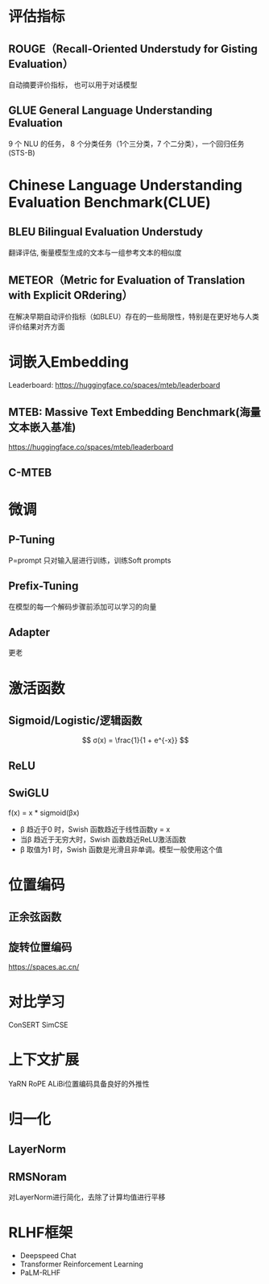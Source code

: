 # 评估指标

## ROUGE（Recall-Oriented Understudy for Gisting Evaluation）
自动摘要评价指标， 也可以用于对话模型

## GLUE General Language Understanding Evaluation 
9 个 NLU 的任务， 8 个分类任务（1个三分类，7 个二分类），一个回归任务(STS-B)

# Chinese Language Understanding Evaluation Benchmark(CLUE)

## BLEU Bilingual Evaluation Understudy
翻译评估, 衡量模型生成的文本与一组参考文本的相似度

## METEOR（Metric for Evaluation of Translation with Explicit ORdering）
在解决早期自动评价指标（如BLEU）存在的一些局限性，特别是在更好地与人类评价结果对齐方面



# 词嵌入Embedding
Leaderboard: https://huggingface.co/spaces/mteb/leaderboard
## MTEB: Massive Text Embedding Benchmark(海量⽂本嵌⼊基准)
https://huggingface.co/spaces/mteb/leaderboard

## C-MTEB


# 微调

## P-Tuning
P=prompt
只对输入层进行训练，训练Soft prompts

##  Prefix-Tuning
在模型的每一个解码步骤前添加可以学习的向量


## Adapter 
更老




# 激活函数
## Sigmoid/Logistic/逻辑函数
$$
σ(x) = \frac{1}{1 + e^{-x}}
$$


## ReLU


## SwiGLU
f(x) = x * sigmoid(βx)
- β 趋近于0 时，Swish 函数趋近于线性函数y = x
- 当β 趋近于无穷大时，Swish 函数趋近ReLU激活函数
- β 取值为1 时，Swish 函数是光滑且非单调。模型一般使用这个值

# 位置编码
## 正余弦函数

## 旋转位置编码
https://spaces.ac.cn/

# 对比学习
ConSERT
SimCSE

# 上下文扩展

YaRN
RoPE
ALiBi位置编码具备良好的外推性

# 归一化

## LayerNorm

## RMSNoram
对LayerNorm进行简化，去除了计算均值进行平移


# RLHF框架
- Deepspeed Chat
- Transformer Reinforcement Learning
- PaLM-RLHF

